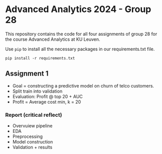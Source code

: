 # **Advanced Analytics 2024 - Group 28**

This repository contains the code for all four assignments of group 28 for the course Advanced Analytics at KU Leuven. 



Use `pip` to install all the necessary packages in our requirements.txt file.

```
pip install -r requirements.txt
```


## Assignment 1

- Goal =  constructing a predictive model on churn of telco customers.
- Split train into validation
- Evaluation: Profit @ top 20 + AUC
- Profit = Average cost min, k = 20

### Report (critical reflect)
- Overvuiew pipeline
- EDA
- Preprocessing
- Model construction
- Validation + results

